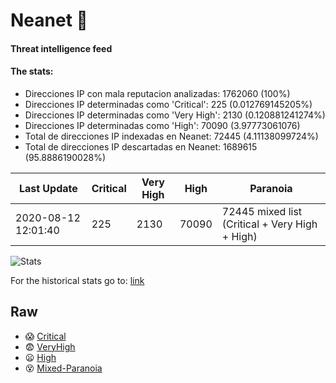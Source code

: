 # Neanet :hocho:
#### Threat intelligence feed
#### The stats:

- Direcciones IP con mala reputacion analizadas: 1762060 (100%)
- Direcciones IP determinadas como 'Critical':  225 (0.012769145205%)
- Direcciones IP determinadas como 'Very High':  2130 (0.120881241274%)
- Direcciones IP determinadas como 'High':  70090 (3.97773061076)
- Total de direcciones IP indexadas en Neanet:  72445 (4.11138099724%)
- Total de direcciones IP descartadas en Neanet:  1689615 (95.8886190028%)

| Last Update | Critical | Very High | High | Paranoia |
| --- | --- | --- | --- | --- |
| 2020-08-12 12:01:40 | 225 | 2130 | 70090 | 72445 mixed list (Critical + Very High + High)|

![Stats](https://docs.google.com/spreadsheets/d/e/2PACX-1vSnaNMIXVabIpDJjufMlzH7poXnshF3mgd8Is1g9ytUEzVsP5my4Trn8f-xkoLLQ38xpL3HtmUexLo6/pubchart?oid=501124687&format=image)

For the historical stats go to: [link](/stats.csv)
## Raw
- :scream: [Critical](https://raw.githubusercontent.com/JavaGarcia/Neanet/master/blacklists/neanet_critical.txt)
- :fearful: [VeryHigh](https://raw.githubusercontent.com/JavaGarcia/Neanet/master/blacklists/neanet_veryHigh.txtt)
- :frowning: [High](https://raw.githubusercontent.com/JavaGarcia/Neanet/master/blacklists/neanet_high.txt)
- :dizzy_face: [Mixed-Paranoia](https://raw.githubusercontent.com/JavaGarcia/Neanet/master/blacklists/neanet_all.txt)





























































































































